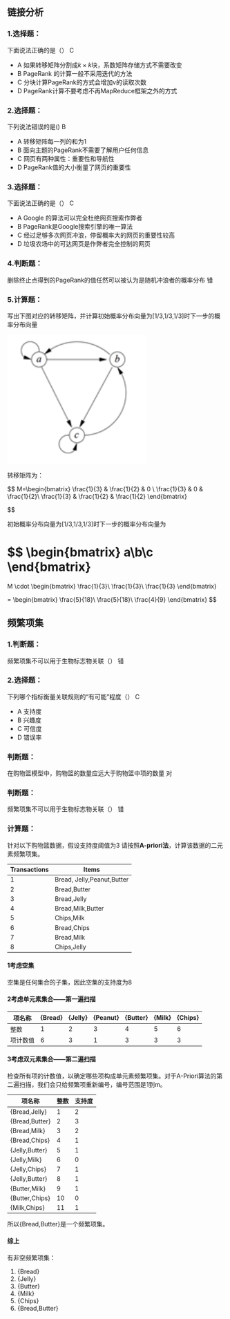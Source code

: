 ## 链接分析

### 1.选择题：

下面说法正确的是（）
C

- A 如果转移矩阵分割成$k\times k$块，系数矩阵存储方式不需要改变
- B PageRank 的计算一般不采用迭代的方法
- C 分块计算PageRank的方式会增加v的读取次数
- D PageRank计算不要考虑不再MapReduce框架之外的方式

### 2.选择题：

下列说法错误的是()
B

- A 转移矩阵每一列的和为1
- B 面向主题的PageRank不需要了解用户任何信息
- C 网页有两种属性：重要性和导航性
- D PageRank值的大小衡量了网页的重要性

### 3.选择题：

下面说法正确的是（）
C

- A Google 的算法可以完全杜绝网页搜索作弊者
- B PageRank是Google搜索引擎的唯一算法
- C 经过足够多次网页冲浪，停留概率大的网页的重要性较高
- D 垃圾农场中的可达网页是作弊者完全控制的网页

### 4.判断题：

删除终止点得到的PageRank的值任然可以被认为是随机冲浪者的概率分布
错

### 5.计算题：

写出下图对应的转移矩阵，并计算初始概率分布向量为[1/3,1/3,1/3]时下一步的概率分布向量

![](../pics/1.png)

转移矩阵为：

$$
M=\begin{bmatrix}
   \frac{1}{3} & \frac{1}{2} & 0 \\
   \frac{1}{3} & 0           & \frac{1}{2}\\
   \frac{1}{3} & \frac{1}{2} & \frac{1}{2}
\end{bmatrix}

$$

初始概率分布向量为[1/3,1/3,1/3]时下一步的概率分布向量为

$$
\begin{bmatrix}
a\\b\\c
\end{bmatrix}
=
M
\cdot
\begin{bmatrix}
\frac{1}{3}\\
\frac{1}{3}\\
\frac{1}{3}
\end{bmatrix}

=
\begin{bmatrix}
\frac{5}{18}\\
\frac{5}{18}\\
\frac{4}{9}
\end{bmatrix}
$$

## 频繁项集

### 1.判断题：

频繁项集不可以用于生物标志物关联（）
错

### 2.选择题：

下列哪个指标衡量关联规则的“有可能”程度（）
C

- A 支持度
- B 兴趣度
- C 可信度
- D 错误率

### 判断题：

在购物篮模型中，购物篮的数量应远大于购物篮中项的数量
对

### 判断题：

频繁项集不可以用于生物标志物关联（）
错

### 计算题：

针对以下购物篮数据，假设支持度阈值为3
请按照**A-priori法**，计算该数据的二元素频繁项集。

| Transactions | Items                      |
| ------------ | -------------------------- |
| 1            | Bread, Jelly,Peanut,Butter |
| 2            | Bread,Butter               |
| 3            | Bread,Jelly                |
| 4            | Bread,Milk,Butter          |
| 5            | Chips,Milk                 |
| 6            | Bread,Chips                |
| 7            | Bread,Milk                 |
| 8            | Chips,Jelly                |

#### 1考虑空集

空集是任何集合的子集，因此空集的支持度为8

#### 2考虑单元素集合——第一遍扫描

| 项名称  | {Bread} | {Jelly} | {Peanut} | {Butter} | {Milk} | {Chips} |
| ---- | ------- | ------- | -------- | -------- | ------ | ------- |
| 整数   | 1       | 2       | 3        | 4        | 5      | 6       |
| 项计数值 | 6       | 3       | 1        | 3        | 3      | 3       |

#### 3考虑双元素集合——第二遍扫描

检查所有项的计数值，以确定哪些项构成单元素频繁项集。对于A-Priori算法的第二遍扫描，我们会只给频繁项重新编号，编号范围是1到m。

| 项名称            | 整数  | 支持度 |
| -------------- | --- | --- |
| {Bread,Jelly}  | 1   | 2   |
| {Bread,Butter} | 2   | 3   |
| {Bread,Milk}   | 3   | 2   |
| {Bread,Chips}  | 4   | 1   |
| {Jelly,Butter} | 5   | 1   |
| {Jelly,Milk}   | 6   | 0   |
| {Jelly,Chips}  | 7   | 1   |
| {Jelly,Butter} | 8   | 1   |
| {Butter,Milk}  | 9   | 1   |
| {Butter,Chips} | 10  | 0   |
| {Milk,Chips}   | 11  | 1   |

所以{Bread,Butter}是一个频繁项集。

#### 综上

有非空频繁项集：

1. {Bread} 
2. {Jelly}
3. {Butter}
4. {Milk}
5. {Chips}
6. {Bread,Butter}